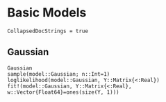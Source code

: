 # Basic Models
```@meta
CollapsedDocStrings = true
```

## Gaussian
```@docs
Gaussian
sample(model::Gaussian; n::Int=1)
loglikelihood(model::Gaussian, Y::Matrix{<:Real})
fit!(model::Gaussian, Y::Matrix{<:Real}, w::Vector{Float64}=ones(size(Y, 1))) 
```